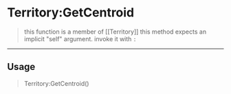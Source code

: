 # Territory:GetCentroid
> this function is a member of [[Territory]]
> this method expects an implicit "self" argument. invoke it with `:`
-----
## Usage
> Territory:GetCentroid()

